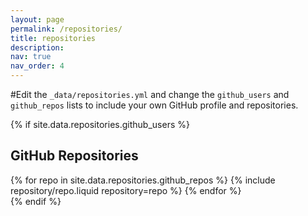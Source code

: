 ```yaml
---
layout: page
permalink: /repositories/
title: repositories
description:
nav: true
nav_order: 4
---
```


#Edit the `_data/repositories.yml` and change the `github_users` and `github_repos` lists to include your own GitHub profile and repositories.

{% if site.data.repositories.github_users %}

## GitHub Repositories

<div class="repositories d-flex flex-wrap flex-md-row flex-column justify-content-between align-items-center">
  {% for repo in site.data.repositories.github_repos %}
    {% include repository/repo.liquid repository=repo %}
  {% endfor %}
</div>
{% endif %}
